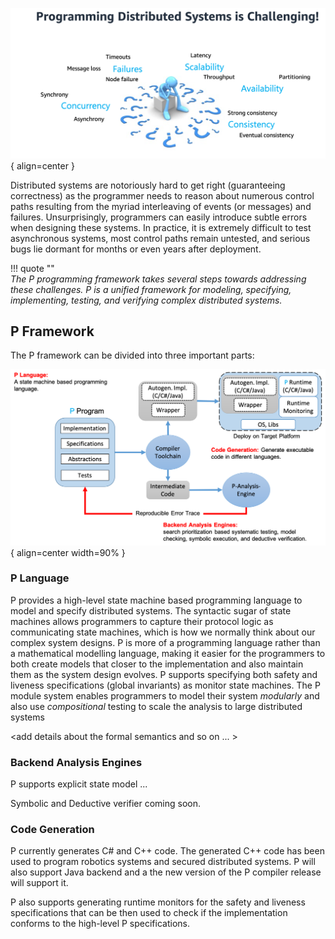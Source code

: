 <style>
  .md-typeset h1,
  .md-content__button {
    display: none;
  }
</style>

![Placeholder](distsystem.png){ align=center }

Distributed systems are notoriously hard to get right (guaranteeing correctness) as the
programmer needs to reason about numerous control paths resulting from the myriad
interleaving of events (or messages) and failures. Unsurprisingly, programmers can easily
introduce subtle errors when designing these systems. In practice, it is extremely
difficult to test asynchronous systems, most control paths remain untested, and serious
bugs lie dormant for months or even years after deployment.

!!! quote ""  
_The P programming framework takes several steps towards addressing these challenges. P is
a unified framework for modeling, specifying, implementing, testing, and verifying complex
distributed systems._

## P Framework

The P framework can be divided into three important parts:


![Placeholder](toolchain.png){ align=center width=90% }

### P Language

P provides a high-level state machine based programming language to model and specify
distributed systems. The syntactic sugar of state machines allows programmers to capture
their protocol logic as communicating state machines, which is how we normally think about
our complex system designs. P is more of a programming language rather than a mathematical
modelling language, making it easier for the programmers to both create models that closer
to the implementation and also maintain them as the system design evolves. P supports
specifying both safety and liveness specifications (global invariants) as monitor state
machines. The P module system enables programmers to model their system _modularly_ and
also use _compositional_ testing to scale the analysis to large distributed systems

<add details about the formal semantics and so on ... >
### Backend Analysis Engines
P supports explicit state model ...

Symbolic and Deductive verifier coming soon.

### Code Generation
P currently generates C# and C++ code. The generated C++ code has been used to program robotics systems and secured distributed systems.
P will also support Java backend and a the new version of the P compiler release will support it.

P also supports generating runtime monitors for the safety and liveness specifications that can be then used to check if the implementation conforms to the high-level P specifications.


